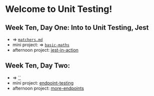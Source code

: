 # Welcome to Unit Testing!

## Week Ten, Day One: Into to Unit Testing, Jest
- => [`matchers.md`](https://github.com/kale-stew/devmtn-notes/blob/master/Unit-Testing/matchers.md)
- mini project: => [`basic-maths`](https://github.com/kale-stew/devmtn-notes/blobl/master/Unit-Testing/basic-maths)
- afternoon project: [jest-in-action](https://github.com/devmountain/unit-testing-afternoon)

## Week Ten, Day Two: 
- => [``]()
- mini project: [endpoint-testing](https://github.com/devmountain/endpoint-testing-mini)
- afternoon project: [more-endpoints](https://github.com/devmountain/endpoint-testing-afternoon)